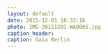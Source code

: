 ```yaml
---
layout: default
date: 2015-12-01 18:33:16
photo: IMG-20151201-WA0005.jpg
caption_header:  
caption: Gaia Berlin
---
```

